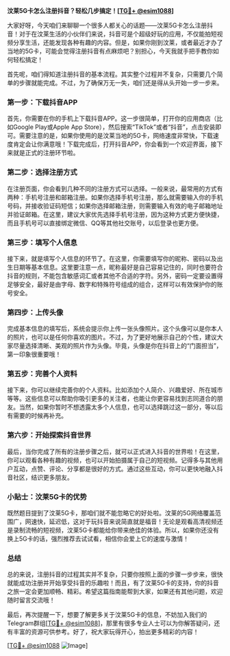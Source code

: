 **汶莱5G卡怎么注册抖音？轻松几步搞定！[[TG💪+ @esim1088](https://t.me/s/esim1088)]**

大家好呀，今天咱们来聊聊一个很多人都关心的话题——汶莱5G卡怎么注册抖音！对于在汶莱生活的小伙伴们来说，抖音可是个超级好玩的应用，不仅能拍短视频分享生活，还能发现各种有趣的内容。但是，如果你刚到汶莱，或者最近才办了当地的5G卡，可能会觉得注册抖音有点麻烦吧？别担心，今天我就手把手教你如何轻松搞定！

首先呢，咱们得知道注册抖音的基本流程。其实整个过程并不复杂，只需要几个简单的步骤就能完成。不过，为了确保万无一失，咱们还是得从头开始一步一步来。

### 第一步：下载抖音APP

首先，你需要在你的手机上下载抖音APP。这一步很简单，打开你的应用商店（比如Google Play或Apple App Store），然后搜索“TikTok”或者“抖音”，点击安装即可。需要注意的是，如果你使用的是汶莱当地的5G卡，网络速度非常快，下载速度肯定会让你满意哦！下载完成后，打开抖音APP，你会看到一个欢迎界面，接下来就是正式的注册环节啦。

### 第二步：选择注册方式

在注册页面，你会看到几种不同的注册方式可以选择。一般来说，最常用的方式有两种：手机号注册和邮箱注册。如果你选择手机号注册，那么就需要输入你的手机号码，并接收验证码短信；如果你选择邮箱注册，则需要输入有效的电子邮箱地址并验证邮箱。在这里，建议大家优先选择手机号注册，因为这种方式更方便快捷，而且手机号可以直接绑定微信、QQ等其他社交账号，以后登录也更方便。

### 第三步：填写个人信息

接下来，就是填写个人信息的环节了。在这里，你需要填写你的昵称、密码以及出生日期等基本信息。这里要注意一点，昵称最好是自己容易记住的，同时也要符合抖音的规则，不能包含敏感词汇或者其他不合适的字符。另外，密码一定要设置得足够安全，最好是由字母、数字和特殊符号组成的组合，这样可以有效保护你的账号安全。

### 第四步：上传头像

完成基本信息的填写后，系统会提示你上传一张头像照片。这个头像可以是你本人的照片，也可以是任何你喜欢的图片。不过，为了更好地展示自己的个性，建议大家尽量选择清晰、美观的照片作为头像。毕竟，头像是你在抖音上的“门面担当”，第一印象很重要哦！

### 第五步：完善个人资料

接下来，你可以继续完善你的个人资料。比如添加个人简介、兴趣爱好、所在城市等等。这些信息可以帮助你吸引更多的关注者，也能让你更容易找到志同道合的朋友。当然，如果你暂时不想透露太多个人信息，也可以选择跳过这一部分，等以后有需要的时候再补充。

### 第六步：开始探索抖音世界

最后，当你完成了所有的注册步骤之后，就可以正式进入抖音的世界啦！在这里，你可以观看各种有趣的视频，也可以开始拍摄属于自己的短视频。记得多与其他用户互动，点赞、评论、分享都是很好的方式。通过这些互动，你可以更快地融入抖音社区，结识更多朋友。

### 小贴士：汶莱5G卡的优势

既然题目提到了汶莱5G卡，那咱们就不能忽略它的好处啦。汶莱的5G网络覆盖范围广，网速快，延迟低，这对于玩抖音来说简直就是福音！无论是观看高清视频还是录制流畅的短视频，汶莱5G卡都能给你带来绝佳的体验。所以，如果你还没有换上5G卡的话，强烈推荐去试试看，相信你会爱上它的速度与激情！

### 总结

总的来说，注册抖音的过程其实并不复杂，只要你按照上面的步骤一步步来，很快就能成功注册并开始享受抖音的乐趣啦！而且，有了汶莱5G卡的支持，你的抖音之旅一定会更加顺畅、精彩。希望这篇指南能帮到大家，如果还有其他问题，欢迎随时留言交流哦！

最后，再次提醒一下，想要了解更多关于汶莱5G卡的信息，不妨加入我们的Telegram群组[[TG💪+ @esim1088](https://t.me/s/esim1088)]，那里有很多专业人士可以为你解答疑问，还有丰富的资源可供参考。好了，祝大家玩得开心，拍出更多精彩的内容！

[[TG💪+ @esim1088](https://t.me/s/esim1088) ![Image](https://i.postimg.cc/4NQfJmqS/Snipaste-2025-05-13-00-14-12.png)]
